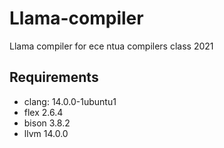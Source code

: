 # Llama-compiler
Llama compiler for ece ntua compilers class 2021

## Requirements

- clang: 14.0.0-1ubuntu1
- flex 2.6.4
- bison 3.8.2
- llvm 14.0.0